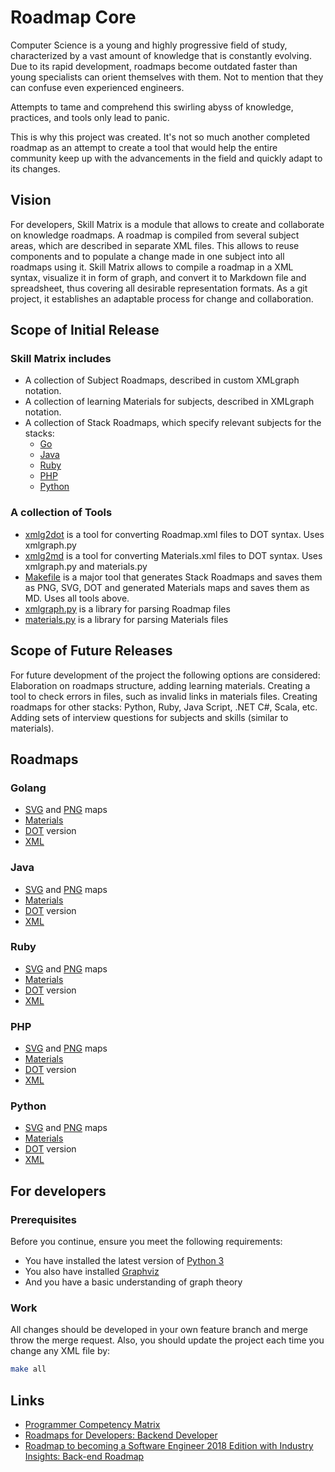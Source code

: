 # Roadmap Core

Computer Science is a young and highly progressive field of study, characterized by a vast amount of knowledge that is constantly evolving. Due to its rapid development, roadmaps become outdated faster than young specialists can orient themselves with them. Not to mention that they can confuse even experienced engineers.

Attempts to tame and comprehend this swirling abyss of knowledge, practices, and tools only lead to panic.

This is why this project was created. It's not so much another completed roadmap as an attempt to create a tool that would help the entire community keep up with the advancements in the field and quickly adapt to its changes.

## Vision

For developers, Skill Matrix is a module that allows to create and collaborate on knowledge roadmaps. A roadmap is compiled from several subject areas, which are described in separate XML files. This allows to reuse components and to populate a change made in one subject into all roadmaps using it.
Skill Matrix allows to compile a roadmap in a XML syntax, visualize it in form of graph, and convert it to Markdown file and spreadsheet, thus covering all desirable representation formats. As a git project, it establishes an adaptable process for change and collaboration.

## Scope of Initial Release

### Skill Matrix includes

- A collection of Subject Roadmaps, described in custom XMLgraph notation.
- A collection of learning Materials for subjects, described in XMLgraph notation.
- A collection of Stack Roadmaps, which specify relevant subjects for the stacks:
  - [Go](#golang)
  - [Java](#java)
  - [Ruby](#ruby)
  - [PHP](#php)
  - [Python](#python)

### A collection of Tools

- [xmlg2dot](tools/xmlg2dot.py) is a tool for converting Roadmap.xml files to DOT syntax. Uses xmlgraph.py
- [xmlg2md](tools/xmlg2md.py) is a tool for converting Materials.xml files to DOT syntax. Uses xmlgraph.py and materials.py
- [Makefile](Makefile) is a major tool that generates Stack Roadmaps and saves them as PNG, SVG, DOT and generated Materials maps and saves them as MD. Uses all tools above.
- [xmlgraph.py](tools/xmlgraph.py) is a library for parsing Roadmap files
- [materials.py](tools/materials.py) is a library for parsing Materials files

## Scope of Future Releases

For future development of the project the following options are considered:
Elaboration on roadmaps structure, adding learning materials.
Creating a tool to check errors in files, such as invalid links in materials files.
Creating roadmaps for other stacks: Python, Ruby, Java Script, .NET C#, Scala, etc.
Adding sets of interview questions for subjects and skills (similar to materials).

## Roadmaps

### Golang

- [SVG](stacks/go/data/roadmap.svg) and [PNG](stacks/go/data/roadmap.png) maps
- [Materials](stacks/go/data/roadmap.md)
- [DOT](stacks/go/data/roadmap.dot) version
- [XML](stacks/go/roadmap.xml)

### Java

- [SVG](stacks/java/data/roadmap.svg) and [PNG](stacks/java/data/roadmap.png) maps
- [Materials](stacks/java/data/roadmap.md)
- [DOT](stacks/java/data/roadmap.dot) version
- [XML](stacks/java/roadmap.xml)

### Ruby

- [SVG](stacks/ruby/data/roadmap.svg) and [PNG](stacks/ruby/data/roadmap.png) maps
- [Materials](stacks/ruby/data/roadmap.md)
- [DOT](stacks/ruby/data/roadmap.dot) version
- [XML](stacks/ruby/roadmap.xml)

### PHP

- [SVG](stacks/php/data/roadmap.svg) and [PNG](stacks/php/data/roadmap.png) maps
- [Materials](stacks/php/data/roadmap.md)
- [DOT](stacks/php/data/roadmap.dot) version
- [XML](stacks/php/roadmap.xml)

### Python

- [SVG](stacks/python/data/roadmap.svg) and [PNG](stacks/python/data/roadmap.png) maps
- [Materials](stacks/python/data/roadmap.md)
- [DOT](stacks/php/python/roadmap.dot) version
- [XML](stacks/python/roadmap.xml)

## For developers

### Prerequisites

Before you continue, ensure you meet the following requirements:

- You have installed the latest version of [Python 3](https://www.python.org/downloads/)
- You also have installed [Graphviz](https://www.graphviz.org/download/)
- And you have a basic understanding of graph theory

### Work

All changes should be developed in your own feature branch and merge throw the merge request.
Also, you should update the project each time you change any XML file by:

```bash
make all
```

## Links

- [Programmer Competency Matrix](http://sijinjoseph.com/programmer-competency-matrix/)
- [Roadmaps for Developers: Backend Developer](https://roadmap.sh/backend)
- [Roadmap to becoming a Software Engineer 2018 Edition with Industry Insights: Back-end Roadmap](https://github.com/fauzanbaig/software-engineer-roadmap#-back-end-roadmap)
